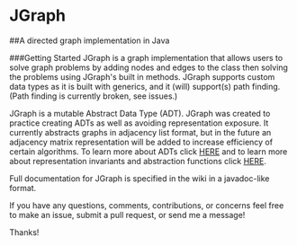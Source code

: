 # JGraph
##A directed graph implementation in Java

###Getting Started
JGraph is a graph implementation that allows users to solve graph problems by adding nodes and edges to the class then solving the problems using JGraph's built in methods. JGraph supports custom data types as it is built with generics, and it (will) support(s) path finding. (Path finding is currently broken, see issues.)

JGraph is a mutable Abstract Data Type (ADT). JGraph was created to practice creating ADTs as well as avoiding representation exposure. It currently abstracts graphs in adjacency list format, but in the future an adjacency matrix representation will be added to increase efficiency of certain algorithms. To learn more about ADTs click [HERE](https://en.wikipedia.org/wiki/Abstract_data_type) and to learn more about representation invariants and abstraction functions click [HERE](https://courses.cs.washington.edu/courses/cse331/11wi/lectures/lect05-af-ri.pdf).

Full documentation for JGraph is specified in the wiki in a javadoc-like format.

If you have any questions, comments, contributions, or concerns feel free to make an issue, submit a pull request, or send me a message!

Thanks!

